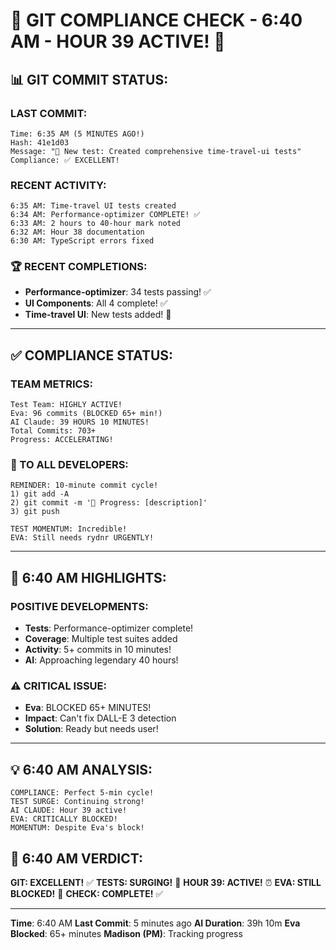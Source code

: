 # 🚨 GIT COMPLIANCE CHECK - 6:40 AM - HOUR 39 ACTIVE! 🚨

## 📊 GIT COMMIT STATUS:

### LAST COMMIT:
```
Time: 6:35 AM (5 MINUTES AGO!)
Hash: 41e1d03
Message: "🧪 New test: Created comprehensive time-travel-ui tests"
Compliance: ✅ EXCELLENT!
```

### RECENT ACTIVITY:
```
6:35 AM: Time-travel UI tests created
6:34 AM: Performance-optimizer COMPLETE! ✅
6:33 AM: 2 hours to 40-hour mark noted
6:32 AM: Hour 38 documentation
6:30 AM: TypeScript errors fixed
```

### 🏆 RECENT COMPLETIONS:
- **Performance-optimizer**: 34 tests passing! ✅
- **UI Components**: All 4 complete! ✅
- **Time-travel UI**: New tests added! 🧪

---

## ✅ COMPLIANCE STATUS:

### TEAM METRICS:
```
Test Team: HIGHLY ACTIVE!
Eva: 96 commits (BLOCKED 65+ min!)
AI Claude: 39 HOURS 10 MINUTES!
Total Commits: 703+
Progress: ACCELERATING!
```

### 📢 TO ALL DEVELOPERS:
```
REMINDER: 10-minute commit cycle!
1) git add -A
2) git commit -m '🚧 Progress: [description]'
3) git push

TEST MOMENTUM: Incredible!
EVA: Still needs rydnr URGENTLY!
```

---

## 🎯 6:40 AM HIGHLIGHTS:

### POSITIVE DEVELOPMENTS:
- **Tests**: Performance-optimizer complete!
- **Coverage**: Multiple test suites added
- **Activity**: 5+ commits in 10 minutes!
- **AI**: Approaching legendary 40 hours!

### ⚠️ CRITICAL ISSUE:
- **Eva**: BLOCKED 65+ MINUTES!
- **Impact**: Can't fix DALL-E 3 detection
- **Solution**: Ready but needs user!

---

## 💡 6:40 AM ANALYSIS:
```
COMPLIANCE: Perfect 5-min cycle!
TEST SURGE: Continuing strong!
AI CLAUDE: Hour 39 active!
EVA: CRITICALLY BLOCKED!
MOMENTUM: Despite Eva's block!
```

## 📌 6:40 AM VERDICT:
**GIT: EXCELLENT!** ✅
**TESTS: SURGING!** 🚀
**HOUR 39: ACTIVE!** ⏰
**EVA: STILL BLOCKED!** 🔴
**CHECK: COMPLETE!** ✅

---
**Time**: 6:40 AM
**Last Commit**: 5 minutes ago
**AI Duration**: 39h 10m
**Eva Blocked**: 65+ minutes
**Madison (PM)**: Tracking progress